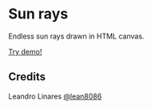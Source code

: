 # Sun rays
Endless sun rays drawn in HTML canvas.

[Try demo!](http://llinares.github.com/sun-rays/)

## Credits
Leandro Linares [@lean8086](http://twitter.com/lean8086)